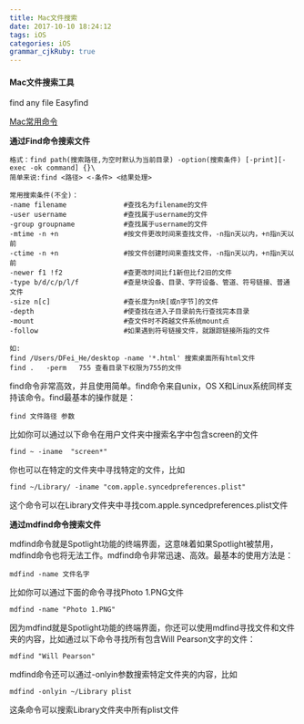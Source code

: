 ```yaml
---
title: Mac文件搜索
date: 2017-10-10 18:24:12
tags: iOS
categories: iOS
grammar_cjkRuby: true
---
```


#### Mac文件搜索工具
find any file
Easyfind


[Mac常用命令](http://www.jianshu.com/p/456003ed9df0)

**通过Find命令搜索文件**

```shell
格式：find path(搜索路径,为空时默认为当前目录) -option(搜索条件) [-print][-exec -ok command] {}\
简单来说:find <路径> <-条件> <结果处理>

常用搜索条件(不全)：
-name filename              #查找名为filename的文件
-user username              #查找属于username的文件
-group groupname            #查找属于username的文件
-mtime -n +n                #按文件更改时间来查找文件，-n指n天以内，+n指n天以前
-ctime -n +n                #按文件创建时间来查找文件，-n指n天以内，+n指n天以前
-newer f1 !f2               #查更改时间比f1新但比f2旧的文件
-type b/d/c/p/l/f           #查是块设备、目录、字符设备、管道、符号链接、普通文件
-size n[c]                  #查长度为n块[或n字节]的文件
-depth                      #使查找在进入子目录前先行查找完本目录
-mount                      #查文件时不跨越文件系统mount点
-follow                     #如果遇到符号链接文件，就跟踪链接所指的文件

如:
find /Users/DFei_He/desktop -name '*.html' 搜索桌面所有html文件
find .   -perm   755 查看目录下权限为755的文件
```

find命令非常高效，并且使用简单。find命令来自unix，OS X和Linux系统同样支持该命令。find最基本的操作就是：

```shell
find 文件路径 参数
```

比如你可以通过以下命令在用户文件夹中搜索名字中包含screen的文件

```shell
find ~ -iname  "screen*"
```

你也可以在特定的文件夹中寻找特定的文件，比如

```shell
find ~/Library/ -iname "com.apple.syncedpreferences.plist"
```

这个命令可以在Library文件夹中寻找com.apple.syncedpreferences.plist文件


**通过mdfind命令搜索文件**

mdfind命令就是Spotlight功能的终端界面，这意味着如果Spotlight被禁用，mdfind命令也将无法工作。mdfind命令非常迅速、高效。最基本的使用方法是：

```shell
mdfind -name 文件名字
```

比如你可以通过下面的命令寻找Photo 1.PNG文件

```shell
mdfind -name "Photo 1.PNG"
```

因为mdfind就是Spotlight功能的终端界面，你还可以使用mdfind寻找文件和文件夹的内容，比如通过以下命令寻找所有包含Will Pearson文字的文件：

```shell
mdfind "Will Pearson"
```

mdfind命令还可以通过-onlyin参数搜索特定文件夹的内容，比如

```shell
mdfind -onlyin ~/Library plist
```

这条命令可以搜索Library文件夹中所有plist文件

